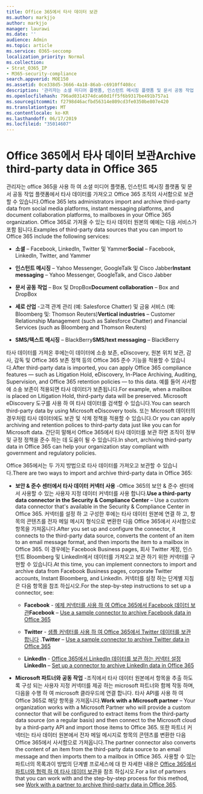 ```yaml
---
title: Office 365에서 타사 데이터 보관
ms.author: markjjo
author: markjjo
manager: laurawi
ms.date: ''
audience: Admin
ms.topic: article
ms.service: O365-seccomp
localization_priority: Normal
ms.collection:
- Strat_O365_IP
- M365-security-compliance
search.appverid: MOE150
ms.assetid: 0ce338d5-3666-4a18-86ab-c6910ff408cc
description: '관리자는 소셜 미디어 플랫폼, 인스턴트 메시징 플랫폼 및 문서 공동 작업 플랫폼에서 Office 365 조 직의 사서함으로 타사 데이터를 가져올 수 있습니다. 이를 통해 Office 365의 Facebook, Twitter 및 기타 타사 데이터 원본에서 데이터를 보관할 수 있습니다. 그런 다음 타사 데이터에 대해 Office 365 준수 기능 (예: 법적 보존, eDiscovery, 원본 위치 보관 및 보존 정책)을 사용 하 여 적용할 수 있습니다.'
ms.openlocfilehash: 796ad0314374dca60d1ff5f6b9317be491b757a1
ms.sourcegitcommit: f2798d46acfbd56314e809cd3fe0350be807e420
ms.translationtype: MT
ms.contentlocale: ko-KR
ms.lasthandoff: 06/17/2019
ms.locfileid: "35014607"
---
```

# <a name="archive-third-party-data-in-office-365"></a><span data-ttu-id="7e7d6-105">Office 365에서 타사 데이터 보관</span><span class="sxs-lookup"><span data-stu-id="7e7d6-105">Archive third-party data in Office 365</span></span>

<span data-ttu-id="7e7d6-106">관리자는 office 365을 사용 하 여 소셜 미디어 플랫폼, 인스턴트 메시징 플랫폼 및 문서 공동 작업 플랫폼에서 타사 데이터를 가져오고 Office 365 조직의 사서함으로 보관할 수 있습니다.</span><span class="sxs-lookup"><span data-stu-id="7e7d6-106">Office 365 lets administrators import and archive third-party data from social media platforms, instant messaging platforms, and document collaboration platforms, to mailboxes in your Office 365 organization.</span></span> <span data-ttu-id="7e7d6-107">Office 365로 가져올 수 있는 타사 데이터 원본의 예에는 다음 서비스가 포함 됩니다.</span><span class="sxs-lookup"><span data-stu-id="7e7d6-107">Examples of third-party data sources that you can import to Office 365 include the following services:</span></span> 
  
- <span data-ttu-id="7e7d6-108">**소셜** – Facebook, LinkedIn, Twitter 및 Yammer</span><span class="sxs-lookup"><span data-stu-id="7e7d6-108">**Social** – Facebook, LinkedIn, Twitter, and Yammer</span></span> 
    
- <span data-ttu-id="7e7d6-109">**인스턴트 메시징** – Yahoo Messenger, GoogleTalk 및 Cisco Jabber</span><span class="sxs-lookup"><span data-stu-id="7e7d6-109">**Instant messaging** – Yahoo Messenger, GoogleTalk, and Cisco Jabber</span></span> 
    
- <span data-ttu-id="7e7d6-110">**문서 공동 작업** – Box 및 DropBox</span><span class="sxs-lookup"><span data-stu-id="7e7d6-110">**Document collaboration** – Box and DropBox</span></span> 
    
- <span data-ttu-id="7e7d6-111">**세로 산업** -고객 관계 관리 (예: Salesforce Chatter) 및 금융 서비스 (예: Bloomberg 및: Thomson Reuters)</span><span class="sxs-lookup"><span data-stu-id="7e7d6-111">**Vertical industries** – Customer Relationship Management (such as Salesforce Chatter) and Financial Services (such as Bloomberg and Thomson Reuters)</span></span> 
    
- <span data-ttu-id="7e7d6-112">**SMS/텍스트 메시징** – BlackBerry</span><span class="sxs-lookup"><span data-stu-id="7e7d6-112">**SMS/text messaging** – BlackBerry</span></span> 
    
<span data-ttu-id="7e7d6-113">타사 데이터를 가져온 후에는이 데이터에 소송 보존, eDiscovery, 원본 위치 보관, 감사, 감독 및 Office 365 보존 정책 등의 Office 365 준수 기능을 적용할 수 있습니다.</span><span class="sxs-lookup"><span data-stu-id="7e7d6-113">After third-party data is imported, you can apply Office 365 compliance features — such as Litigation Hold, eDiscovery, In-Place Archiving, Auditing, Supervision, and Office 365 retention policies — to this data.</span></span> <span data-ttu-id="7e7d6-114">예를 들어 사서함에 소송 보존이 적용되면 타사 데이터가 보존됩니다.</span><span class="sxs-lookup"><span data-stu-id="7e7d6-114">For example, when a mailbox is placed on Litigation Hold, third-party data will be preserved.</span></span> <span data-ttu-id="7e7d6-115">Microsoft eDiscovery 도구를 사용 하 여 타사 데이터를 검색할 수 있습니다.</span><span class="sxs-lookup"><span data-stu-id="7e7d6-115">You can search third-party data by using Microsoft eDiscovery tools.</span></span> <span data-ttu-id="7e7d6-116">또는 Microsoft 데이터의 경우처럼 타사 데이터에도 보관 및 삭제 정책을 적용할 수 있습니다.</span><span class="sxs-lookup"><span data-stu-id="7e7d6-116">Or you can apply archiving and retention polices to third-party data just like you can for Microsoft data.</span></span> <span data-ttu-id="7e7d6-117">간단히 말해서 Office 365에서 타사 데이터를 보관 하면 조직이 정부 및 규정 정책을 준수 하는 데 도움이 될 수 있습니다.</span><span class="sxs-lookup"><span data-stu-id="7e7d6-117">In short, archiving third-party data in Office 365 can help your organization stay compliant with government and regulatory policies.</span></span>

<span data-ttu-id="7e7d6-118">Office 365에서는 두 가지 방법으로 타사 데이터를 가져오고 보관할 수 있습니다.</span><span class="sxs-lookup"><span data-stu-id="7e7d6-118">There are two ways to import and archive third-party data in Office 365:</span></span>

- <span data-ttu-id="7e7d6-119">**보안 & 준수 센터에서 타사 데이터 커넥터 사용** -Office 365의 보안 & 준수 센터에서 사용할 수 있는 사용자 지정 데이터 커넥터를 사용 합니다.</span><span class="sxs-lookup"><span data-stu-id="7e7d6-119">**Use a third-party data connector in the Security & Compliance Center** – Use a custom data connector that's available in the Security & Compliance Center in Office 365.</span></span> <span data-ttu-id="7e7d6-120">커넥터를 설정 하 고 구성한 후에는 타사 데이터 원본에 연결 하 고, 항목의 콘텐츠를 전자 메일 메시지 형식으로 변환한 다음 Office 365에서 사서함으로 항목을 가져옵니다.</span><span class="sxs-lookup"><span data-stu-id="7e7d6-120">After you set up and configure the connector, it connects to the third-party data source, converts the content of an item to an email message format, and then imports the item to a mailbox in Office 365.</span></span> <span data-ttu-id="7e7d6-121">이 경우에는 Facebook Business pages, 회사 Twitter 계정, 인스턴트 Bloomberg 및 LinkedIn에서 데이터를 가져오고 보관 하기 위한 커넥터를 구현할 수 있습니다.</span><span class="sxs-lookup"><span data-stu-id="7e7d6-121">At this time, you can implement connectors to import and archive data from Facebook Business pages, corporate Twitter accounts, Instant Bloomberg, and LinkedIn.</span></span> <span data-ttu-id="7e7d6-122">커넥터를 설정 하는 단계별 지침은 다음 항목을 참조 하십시오.</span><span class="sxs-lookup"><span data-stu-id="7e7d6-122">For the step-by-step instructions to set up a connector, see:</span></span>
   
   - <span data-ttu-id="7e7d6-123">**Facebook** - [예제 커넥터를 사용 하 여 Office 365에서 Facebook 데이터 보관](archive-facebook-data-with-sample-connector.md)</span><span class="sxs-lookup"><span data-stu-id="7e7d6-123">**Facebook** – [Use a sample connector to archive Facebook data in Office 365](archive-facebook-data-with-sample-connector.md)</span></span>
  
   - <span data-ttu-id="7e7d6-124">**Twitter** - [샘플 커넥터를 사용 하 여 Office 365에서 Twitter 데이터를 보관 합니다](archive-twitter-data-with-sample-connector.md) .</span><span class="sxs-lookup"><span data-stu-id="7e7d6-124">**Twitter** – [Use a sample connector to archive Twitter data in Office 365](archive-twitter-data-with-sample-connector.md)</span></span>
    
   - <span data-ttu-id="7e7d6-125">**LinkedIn** - [Office 365에서 LinkedIn 데이터를 보관 하는 커넥터 설정](archive-linkedin-data.md)</span><span class="sxs-lookup"><span data-stu-id="7e7d6-125">**LinkedIn** – [Set up a connector to archive LinkedIn data in Office 365](archive-linkedin-data.md)</span></span>

- <span data-ttu-id="7e7d6-126">**Microsoft 파트너와 공동 작업** -조직에서 타사 데이터 원본에서 항목을 추출 하도록 구성 되는 사용자 지정 커넥터를 제공 하는 microsoft 파트너와 함께 작동 하며, 다음을 수행 하 여 microsoft 클라우드에 연결 합니다. 타사 API를 사용 하 여 Office 365로 해당 항목을 가져옵니다.</span><span class="sxs-lookup"><span data-stu-id="7e7d6-126">**Work with a Microsoft partner** – Your organization works with a Microsoft Partner who will provide a custom connector that will be configured to extract items from the third-party data source (on a regular basis) and then connect to the Microsoft cloud by a third-party API and import those items to Office 365.</span></span> <span data-ttu-id="7e7d6-127">또한 파트너 커넥터는 타사 데이터 원본에서 전자 메일 메시지로 항목의 콘텐츠를 변환한 다음 Office 365에서 사서함으로 가져옵니다.</span><span class="sxs-lookup"><span data-stu-id="7e7d6-127">The partner connector also converts the content of an item from the third-party data source to an email message and then imports them to a mailbox in Office 365.</span></span> <span data-ttu-id="7e7d6-128">사용할 수 있는 파트너의 목록과이 방법의 단계별 프로세스에 대 한 자세한 내용은 [Office 365에서 파트너와 협력 하 여 타사 데이터 보관](work-with-partner-to-archive-third-party-data.md)을 참조 하십시오.</span><span class="sxs-lookup"><span data-stu-id="7e7d6-128">For a list of partners that you can work with and the step-by-step process for this method, see [Work with a partner to archive third-party data in Office 365](work-with-partner-to-archive-third-party-data.md).</span></span>